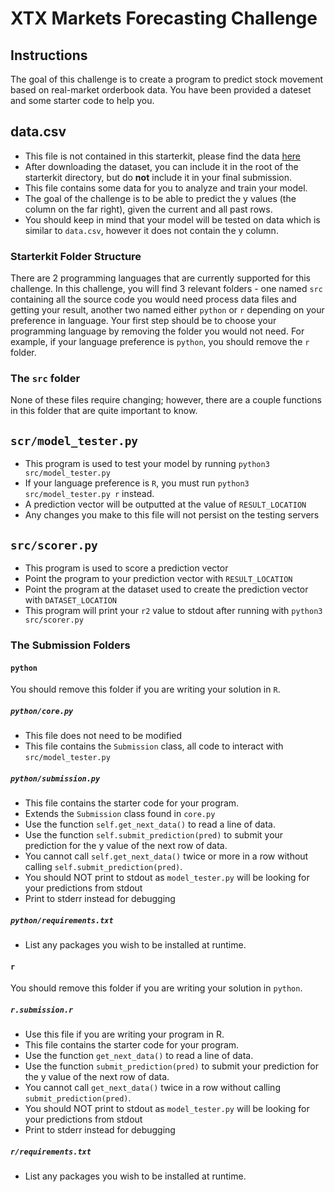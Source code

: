 # XTX Markets Forecasting Challenge

## Instructions

The goal of this challenge is to create a program to predict stock movement based on real-market orderbook data. You have been provided a dateset and some starter code to help you.

## data.csv
* This file is not contained in this starterkit, please find the data [here](https://www.google.com/search?rlz=1C5CHFA_enUS835US836&ei=FcHiXPuEOsTO5gLG-ayYBw&q=insert+file+download+link+here&oq=insert+file+download+link+here&gs_l=psy-ab.3...4342.5057..5172...0.0..0.130.481.3j2......0....1..gws-wiz.......0i71j35i39.wmmOJos0Zbs)
* After downloading the dataset, you can include it in the root of the starterkit directory, but do **not** include it in your final submission.
* This file contains some data for you to analyze and train your model. 
* The goal of the challenge is to be able to predict the y values (the column on the far right), given the current and all past rows. 
* You should keep in mind that your model will be tested on data which is similar to `data.csv`, however it does not contain the y column.

### Starterkit Folder Structure

There are 2 programming languages that are currently supported for this challenge. In this challenge, you will find 3 relevant folders - one named `src` containing all the source code
you would need process data files and getting your result, another two named either `python` or `r` depending on your preference in language. Your first step should be to choose your
programming language by removing the folder you would not need. For example, if your language preference is `python`, you should remove the `r` folder.

### The `src` folder

None of these files require changing; however, there are a couple functions in this folder that are quite important to know.

## `scr/model_tester.py`
* This program is used to test your model by running `python3 src/model_tester.py`
* If your language preference is `R`, you must run `python3 src/model_tester.py r` instead.
* A prediction vector will be outputted at the value of `RESULT_LOCATION`
* Any changes you make to this file will not persist on the testing servers

## `src/scorer.py`
* This program is used to score a prediction vector
* Point the program to your prediction vector with `RESULT_LOCATION`
* Point the program at the dataset used to create the prediction vector with `DATASET_LOCATION`
* This program will print your `r2` value to stdout after running with `python3 src/scorer.py` 

### The Submission Folders

#### `python`

You should remove this folder if you are writing your solution in `R`.

##### `python/core.py`
* This file does not need to be modified
* This file contains the `Submission` class, all code to interact with `src/model_tester.py`

##### `python/submission.py`
* This file contains the starter code for your program.
* Extends the `Submission` class found in `core.py`
* Use the function `self.get_next_data()` to read a line of data.
* Use the function `self.submit_prediction(pred)` to submit your prediction for the y value of the next row of data.
* You cannot call `self.get_next_data()` twice or more in a row without calling `self.submit_prediction(pred)`.
* You should NOT print to stdout as `model_tester.py` will be looking for your predictions from stdout
* Print to stderr instead for debugging

##### `python/requirements.txt`
* List any packages you wish to be installed at runtime.

#### `r`

You should remove this folder if you are writing your solution in `python`.

##### `r.submission.r`
* Use this file if you are writing your program in R.
* This file contains the starter code for your program.
* Use the function `get_next_data()` to read a line of data.
* Use the function `submit_prediction(pred)` to submit your prediction for the y value of the next row of data.
* You cannot call `get_next_data()` twice in a row without calling `submit_prediction(pred)`.
* You should NOT print to stdout as `model_tester.py` will be looking for your predictions from stdout
* Print to stderr instead for debugging

##### `r/requirements.txt`
* List any packages you wish to be installed at runtime.
